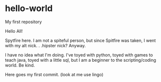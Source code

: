 # hello-world
My first repository 

Hello All!

Spytfire here. I am not a spiteful person, but since Spitfire was taken, I went with my alt nick. . .hipster nick? Anyway.

I have no idea what I'm doing. I've toyed with python, toyed with games to teach java, toyed with a little sql, but I am a beginner to the scripting/coding world. Be kind.

Here goes my first commit. (look at me use lingo)
